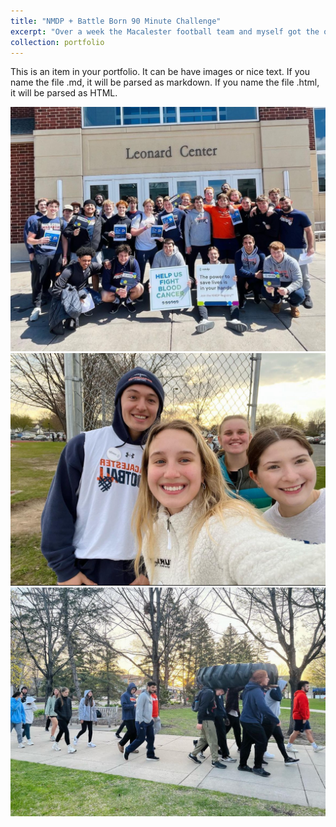 ```yaml
---
title: "NMDP + Battle Born 90 Minute Challenge"
excerpt: "Over a week the Macalester football team and myself got the opportunity to volunteer with NMDP <br/><img src='/images/nmdp1.jpg'>"
collection: portfolio
---
```


This is an item in your portfolio. It can be have images or nice text. If you name the file .md, it will be parsed as markdown. If you name the file .html, it will be parsed as HTML. 



<img src="/images/nmdp1.jpg" alt="Alt text" title="Team NMDP image" />

<img src="/images/nmdp2.jpg" alt="Alt text" title="Me and Sonya" />

<img src="/images/nmdp3.jpg" alt="Alt text" title="Guys Carrying a Tire" />